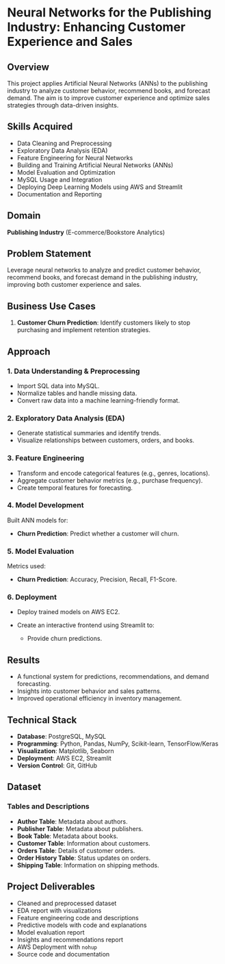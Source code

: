 # Neural Networks for the Publishing Industry: Enhancing Customer Experience and Sales

## Overview
This project applies Artificial Neural Networks (ANNs) to the publishing industry to analyze customer behavior, recommend books, and forecast demand. The aim is to improve customer experience and optimize sales strategies through data-driven insights.

## Skills Acquired
- Data Cleaning and Preprocessing
- Exploratory Data Analysis (EDA)
- Feature Engineering for Neural Networks
- Building and Training Artificial Neural Networks (ANNs)
- Model Evaluation and Optimization
- MySQL Usage and Integration
- Deploying Deep Learning Models using AWS and Streamlit
- Documentation and Reporting

## Domain
**Publishing Industry** (E-commerce/Bookstore Analytics)

## Problem Statement
Leverage neural networks to analyze and predict customer behavior, recommend books, and forecast demand in the publishing industry, improving both customer experience and sales.

## Business Use Cases
1. **Customer Churn Prediction**: Identify customers likely to stop purchasing and implement retention strategies.

## Approach
### 1. Data Understanding & Preprocessing
- Import SQL data into MySQL.
- Normalize tables and handle missing data.
- Convert raw data into a machine learning-friendly format.

### 2. Exploratory Data Analysis (EDA)
- Generate statistical summaries and identify trends.
- Visualize relationships between customers, orders, and books.

### 3. Feature Engineering
- Transform and encode categorical features (e.g., genres, locations).
- Aggregate customer behavior metrics (e.g., purchase frequency).
- Create temporal features for forecasting.

### 4. Model Development
Built ANN models for:
- **Churn Prediction**: Predict whether a customer will churn.


### 5. Model Evaluation
Metrics used:
- **Churn Prediction**: Accuracy, Precision, Recall, F1-Score.


### 6. Deployment
- Deploy trained models on AWS EC2.
- Create an interactive frontend using Streamlit to:
 
  - Provide churn predictions.
  

## Results
- A functional system for predictions, recommendations, and demand forecasting.
- Insights into customer behavior and sales patterns.
- Improved operational efficiency in inventory management.

## Technical Stack
- **Database**: PostgreSQL, MySQL
- **Programming**: Python, Pandas, NumPy, Scikit-learn, TensorFlow/Keras
- **Visualization**: Matplotlib, Seaborn
- **Deployment**: AWS EC2, Streamlit
- **Version Control**: Git, GitHub

## Dataset
### Tables and Descriptions
- **Author Table**: Metadata about authors.
- **Publisher Table**: Metadata about publishers.
- **Book Table**: Metadata about books.
- **Customer Table**: Information about customers.
- **Orders Table**: Details of customer orders.
- **Order History Table**: Status updates on orders.
- **Shipping Table**: Information on shipping methods.

## Project Deliverables
- Cleaned and preprocessed dataset
- EDA report with visualizations
- Feature engineering code and descriptions
- Predictive models with code and explanations
- Model evaluation report
- Insights and recommendations report
- AWS Deployment with `nohup`
- Source code and documentation






